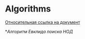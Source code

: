 # Algorithms

[Относительная ссылка на документ](../master/simple/lib1.md)

  *_Алгоритм Евклида поиска НОД_

